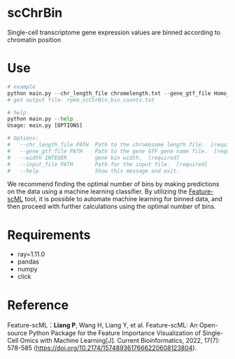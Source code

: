 # scChrBin
Single-cell transcriptome gene expression values are binned according to chromatin position

# Use
```python
# example
python main.py --chr_length_file chromelength.txt --gene_gtf_file Homo_sapiens.GRCh37.87.gtf  --width 10 --input_file rpkm.txt
# get output file: rpkm_scChrBin_bin_counts.txt

# help
python main.py --help
Usage: main.py [OPTIONS]

# Options:
#   --chr_length_file PATH  Path to the chromosome length file.  [required]
#   --gene_gtf_file PATH    Path to the gene GTF gene name file.  [required]
#   --width INTEGER         gene bin width.  [required]
#   --input_file PATH       Path for the input file.  [required]
#   --help                  Show this message and exit.
```

We recommend finding the optimal number of bins by making predictions on the data using a machine learning classifier. By utilizing the [Feature-scML](https://github.com/liameihao/Feature-scML) tool, it is possible to automate machine learning for binned data, and then proceed with further calculations using the optimal number of bins. 

# Requirements

- ray=1.11.0
- pandas
- numpy
- click

# Reference

Feature-scML：**Liang P**, Wang H, Liang Y, et al. Feature-scML: An Open-source Python Package for the Feature Importance Visualization of Single-Cell Omics with Machine Learning[J]. Current Bioinformatics, 2022, 17(7): 578-585 (https://doi.org/10.2174/1574893617666220608123804).

